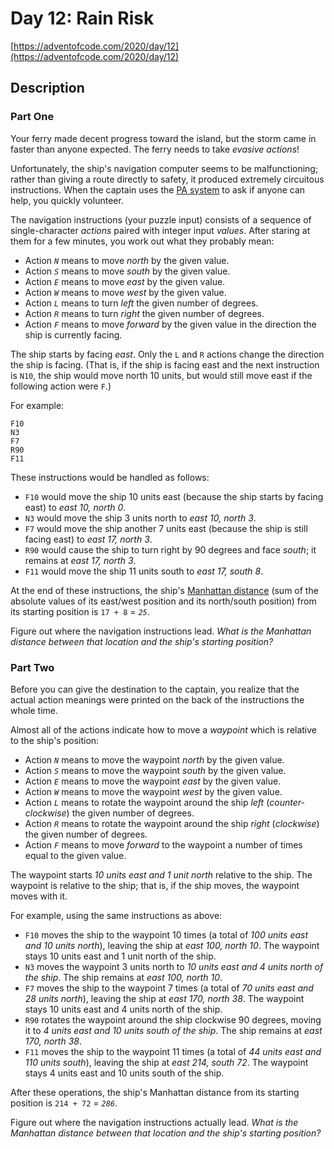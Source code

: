 # Day 12: Rain Risk

[https://adventofcode.com/2020/day/12](https://adventofcode.com/2020/day/12)

## Description

### Part One

Your ferry made decent progress toward the island, but the storm came
in <span title="At least it wasn't a Category Six!">faster than anyone expected</span>. The ferry needs to take _evasive
actions_!

Unfortunately, the ship's navigation computer seems to be malfunctioning; rather than giving a route directly to safety,
it produced extremely circuitous instructions. When the captain uses
the [PA system](https://en.wikipedia.org/wiki/Public_address_system) to ask if anyone can help, you quickly volunteer.

The navigation instructions (your puzzle input) consists of a sequence of single-character _actions_ paired with integer
input _values_. After staring at them for a few minutes, you work out what they probably mean:

* Action _`N`_ means to move _north_ by the given value.
* Action _`S`_ means to move _south_ by the given value.
* Action _`E`_ means to move _east_ by the given value.
* Action _`W`_ means to move _west_ by the given value.
* Action _`L`_ means to turn _left_ the given number of degrees.
* Action _`R`_ means to turn _right_ the given number of degrees.
* Action _`F`_ means to move _forward_ by the given value in the direction the ship is currently facing.

The ship starts by facing _east_. Only the `L` and `R` actions change the direction the ship is facing. (That is, if the
ship is facing east and the next instruction is `N10`, the ship would move north 10 units, but would still move east if
the following action were `F`.)

For example:

    F10
    N3
    F7
    R90
    F11

These instructions would be handled as follows:

* `F10` would move the ship 10 units east (because the ship starts by facing east) to _east 10, north 0_.
* `N3` would move the ship 3 units north to _east 10, north 3_.
* `F7` would move the ship another 7 units east (because the ship is still facing east) to _east 17, north 3_.
* `R90` would cause the ship to turn right by 90 degrees and face _south_; it remains at _east 17, north 3_.
* `F11` would move the ship 11 units south to _east 17, south 8_.

At the end of these instructions, the ship's [Manhattan distance](https://en.wikipedia.org/wiki/Manhattan_distance) (sum
of the absolute values of its east/west position and its north/south position) from its starting position is `17 + 8` =
_`25`_.

Figure out where the navigation instructions lead. _What is the Manhattan distance between that location and the ship's
starting position?_

### Part Two

Before you can give the destination to the captain, you realize that the actual action meanings were printed on the back
of the instructions the whole time.

Almost all of the actions indicate how to move a _waypoint_ which is relative to the ship's position:

* Action _`N`_ means to move the waypoint _north_ by the given value.
* Action _`S`_ means to move the waypoint _south_ by the given value.
* Action _`E`_ means to move the waypoint _east_ by the given value.
* Action _`W`_ means to move the waypoint _west_ by the given value.
* Action _`L`_ means to rotate the waypoint around the ship _left_ (_counter-clockwise_) the given number of degrees.
* Action _`R`_ means to rotate the waypoint around the ship _right_ (_clockwise_) the given number of degrees.
* Action _`F`_ means to move _forward_ to the waypoint a number of times equal to the given value.

The waypoint starts _10 units east and 1 unit north_ relative to the ship. The waypoint is relative to the ship; that
is, if the ship moves, the waypoint moves with it.

For example, using the same instructions as above:

* `F10` moves the ship to the waypoint 10 times (a total of _100 units east and 10 units north_), leaving the ship at
  _east 100, north 10_. The waypoint stays 10 units east and 1 unit north of the ship.
* `N3` moves the waypoint 3 units north to _10 units east and 4 units north of the ship_. The ship remains at _east 100,
  north 10_.
* `F7` moves the ship to the waypoint 7 times (a total of _70 units east and 28 units north_), leaving the ship at _east
  170, north 38_. The waypoint stays 10 units east and 4 units north of the ship.
* `R90` rotates the waypoint around the ship clockwise 90 degrees, moving it to _4 units east and 10 units south of the
  ship_. The ship remains at _east 170, north 38_.
* `F11` moves the ship to the waypoint 11 times (a total of _44 units east and 110 units south_), leaving the ship at
  _east 214, south 72_. The waypoint stays 4 units east and 10 units south of the ship.

After these operations, the ship's Manhattan distance from its starting position is `214 + 72` = _`286`_.

Figure out where the navigation instructions actually lead. _What is the Manhattan distance between that location and
the ship's starting position?_
